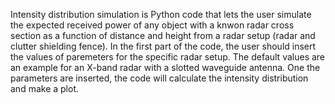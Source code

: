 Intensity distribution simulation is Python code that lets the user simulate the expected received power of any object with a knwon radar cross section as a function of distance and height from a radar setup (radar and clutter shielding fence).
In the first part of the code, the user should insert the values of paremeters for the specific radar setup. The default values are an example for an X-band radar with a slotted waveguide antenna.
One the parameters are inserted, the code will calculate the intensity distribution and make a plot.
